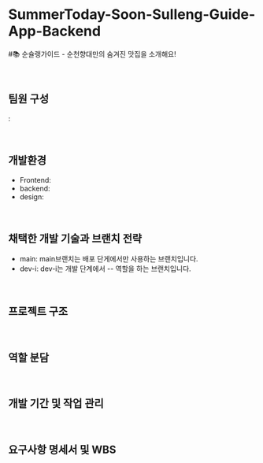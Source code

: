 # SummerToday-Soon-Sulleng-Guide-App-Backend

#📚 순슐랭가이드 - 순천향대만의 숨겨진 맛집을 소개해요!


<br>

## 팀원 구성
: 


<br>

## 개발환경
- Frontend:
- backend:
- design:



<br>

## 채택한 개발 기술과 브랜치 전략

- main: main브랜치는 배포 단게에서만 사용하는 브랜치입니다.
- dev-i: dev-i는 개발 단계에서 -- 역할을 하는 브랜치입니다.

<br>

## 프로젝트 구조

<br>

## 역할 분담

<br>

## 개발 기간 및 작업 관리

<br>

## 요구사항 명세서 및 WBS


